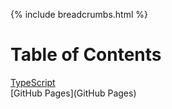 {% include breadcrumbs.html %}

# Table of Contents

[TypeScript](TypeScript)  
[GitHub Pages](GitHub Pages)  
